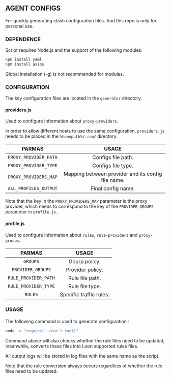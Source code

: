 ## AGENT CONFIGS

For quickly generating clash configuration files. And this repo is only for personal use.

### DEPENDENCE

Script requires Node.js and the support of the following modules:

```bash
npm install yaml
npm install axios
```

Global installation (-g) is not recommended for modules.

### CONFIGURATION

The key configuration files are located in the `generator` directory.

#### providers.js

Used to configure information about `proxy-providers`.

In order to allow different hosts to use the same configuration, `providers.js` needs to be placed in the `%homepath%/.run/` directory.

|        PARMAS         |                       USAGE                        |
| :-------------------: | :------------------------------------------------: |
| `PROXY_PROVIDER_PATH` |                 Configs file path.                 |
| `PROXY_PROVIDER_TYPE` |                 Configs file type.                 |
| `PROXY_PROVIDERS_MAP` | Mapping between provider and its config file name. |
| `ALL_PROFILES_OUTPUT` |                 Final config name.                 |

Note that the key in the `PROXY_PROVIDERS_MAP` parameter is the proxy provider, which needs to correspond to the key of the `PROVIDER_GROUPS` parameter in `profile.js`.

#### profile.js

Used to configure information about `rules`, `rule-providers` and `proxy-groups`.

|        PARMAS        |          USAGE          |
| :------------------: | :---------------------: |
|       `GROUPS`       |      Gourp policy.      |
|  `PROVIDER_GROUPS`   |    Provider policy.     |
| `RULE_PROVIDER_PATH` |     Rule file path.     |
| `RULE_PROVIDER_TYPE` |     Rule file type.     |
|       `RULES`        | Specific traffic rules. |

### USAGE

The following command is used to generate configuration：

```bash
node -e "require('./run').run()"
```

Command above will also checks whether the rule files need to be updated, meanwhile, converts these files into Loon supported rules files.

All output logs will be stored in log files with the same name as the script.

Note that the rule conversion always occurs regardless of whether the rule files need to be updated.
